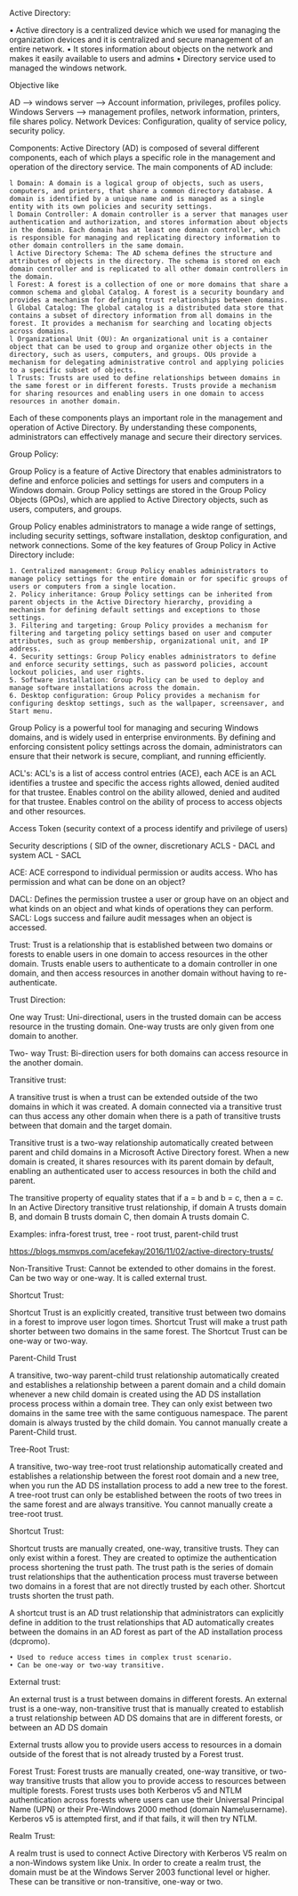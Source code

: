 Active Directory: 

• Active directory is a centralized device which we used for managing the organization devices and it is centralized and secure management of an entire network.
• It stores information about objects on the network and makes it easily available to users and admins
• Directory service used to managed the windows network.

Objective like 

AD --> windows server --> Account information, privileges, profiles policy.
Windows Servers --> management profiles, network information, printers, file shares policy.
Network Devices: Configuration, quality of service policy, security policy.

Components: Active Directory (AD) is composed of several different components, each of which plays a specific role in the management and operation of the directory service. The main components of AD include:
	
	l Domain: A domain is a logical group of objects, such as users, computers, and printers, that share a common directory database. A domain is identified by a unique name and is managed as a single entity with its own policies and security settings.
	l Domain Controller: A domain controller is a server that manages user authentication and authorization, and stores information about objects in the domain. Each domain has at least one domain controller, which is responsible for managing and replicating directory information to other domain controllers in the same domain.
	l Active Directory Schema: The AD schema defines the structure and attributes of objects in the directory. The schema is stored on each domain controller and is replicated to all other domain controllers in the domain.
	l Forest: A forest is a collection of one or more domains that share a common schema and global Catalog. A forest is a security boundary and provides a mechanism for defining trust relationships between domains.
	l Global Catalog: The global catalog is a distributed data store that contains a subset of directory information from all domains in the forest. It provides a mechanism for searching and locating objects across domains.
	l Organizational Unit (OU): An organizational unit is a container object that can be used to group and organize other objects in the directory, such as users, computers, and groups. OUs provide a mechanism for delegating administrative control and applying policies to a specific subset of objects.
	l Trusts: Trusts are used to define relationships between domains in the same forest or in different forests. Trusts provide a mechanism for sharing resources and enabling users in one domain to access resources in another domain.

Each of these components plays an important role in the management and operation of Active Directory. By understanding these components, administrators can effectively manage and secure their directory services.

Group Policy: 

Group Policy is a feature of Active Directory that enables administrators to define and enforce policies and settings for users and computers in a Windows domain. Group Policy settings are stored in the Group Policy Objects (GPOs), which are applied to Active Directory objects, such as users, computers, and groups.

Group Policy enables administrators to manage a wide range of settings, including security settings, software installation, desktop configuration, and network connections. Some of the key features of Group Policy in Active Directory include:

	1. Centralized management: Group Policy enables administrators to manage policy settings for the entire domain or for specific groups of users or computers from a single location.
	2. Policy inheritance: Group Policy settings can be inherited from parent objects in the Active Directory hierarchy, providing a mechanism for defining default settings and exceptions to those settings.
	3. Filtering and targeting: Group Policy provides a mechanism for filtering and targeting policy settings based on user and computer attributes, such as group membership, organizational unit, and IP address.
	4. Security settings: Group Policy enables administrators to define and enforce security settings, such as password policies, account lockout policies, and user rights.
	5. Software installation: Group Policy can be used to deploy and manage software installations across the domain.
	6. Desktop configuration: Group Policy provides a mechanism for configuring desktop settings, such as the wallpaper, screensaver, and Start menu.

Group Policy is a powerful tool for managing and securing Windows domains, and is widely used in enterprise environments. By defining and enforcing consistent policy settings across the domain, administrators can ensure that their network is secure, compliant, and running efficiently.

ACL's: ACL's is a list of access control entries (ACE), each ACE is an ACL identifies a trustee and specific the access rights allowed, denied audited for that trustee.
Enables control on the ability allowed, denied and audited for that trustee.
Enables control on the ability of process to access objects and other resources.

Access Token (security context of a process identify and privilege of users)

Security descriptions ( SID of the owner, discretionary ACLS - DACL and system ACL - SACL

ACE: ACE correspond to individual permission or audits access. Who has permission and what can be done on an object?

DACL: Defines the permission trustee a user or group have on an object and what kinds  on an object and what kinds of operations they can perform.
SACL: Logs success and failure audit messages when an object is accessed.

Trust: Trust is a relationship that is established between two domains or forests to enable users in one domain to access resources in the other domain. Trusts enable users to authenticate to a domain controller in one domain, and then access resources in another domain without having to re-authenticate.

Trust Direction: 

One way Trust: Uni-directional, users in the trusted domain can be access resource in the trusting domain. 
One-way trusts are only given from one domain to another.

Two- way Trust: Bi-direction users for both domains can access resource in the another domain.
 
Transitive trust: 

A transitive trust is when a trust can be extended outside of the two domains in which it was created. A domain connected via a transitive trust can thus access any other domain when there is a path of transitive trusts between that domain and the target domain.

Transitive trust is a two-way relationship automatically created between parent and child domains in a Microsoft Active Directory forest. When a new domain is created, it shares resources with its parent domain by default, enabling an authenticated user to access resources in both the child and parent. 

The transitive property of equality states that if a = b and b = c, then a = c.  In an Active Directory transitive trust relationship, if domain A trusts domain B, and domain B trusts domain C, then domain A trusts domain C.

Examples: infra-forest trust, tree - root trust, parent-child trust

https://blogs.msmvps.com/acefekay/2016/11/02/active-directory-trusts/

Non-Transitive Trust: Cannot be extended to other domains in the forest. Can be two way or one-way. It is called external trust.

Shortcut Trust:

Shortcut Trust is an explicitly created, transitive trust between two domains in a forest to improve user logon times. Shortcut Trust will make a trust path shorter between two domains in the same forest. The Shortcut Trust can be one-way or two-way.

Parent-Child Trust

A transitive, two-way parent-child trust relationship automatically created and establishes a relationship between a parent domain and a child domain whenever a new child domain is created using the AD DS installation process process within a domain tree. They can only exist between two domains in the same tree with the same contiguous namespace. The parent domain is always trusted by the child domain. You cannot manually create a Parent-Child trust.

Tree-Root Trust:

A transitive, two-way tree-root trust relationship automatically created and establishes a relationship between the forest root domain and a new tree, when you run the AD DS installation process to add a new tree to the forest. A tree-root trust can only be established between the roots of two trees in the same forest and are always transitive. You cannot manually create a tree-root trust.

Shortcut Trust:

Shortcut trusts are manually created, one-way, transitive trusts. They can only exist within a forest. They are created to optimize the authentication process shortening the trust path. The trust path is the series of domain trust relationships that the authentication process must traverse between two domains in a forest that are not directly trusted by each other. Shortcut trusts shorten the trust path.

A shortcut trust is an AD trust relationship that administrators can explicitly define in addition to the trust relationships that AD automatically creates between the domains in an AD forest as part of the AD installation process (dcpromo).

	• Used to reduce access times in complex trust scenario.
	• Can be one-way or two-way transitive.

External trust:  

An external trust is a trust between domains in different forests.  An external trust is a one-way, non-transitive trust that is manually created to establish a trust relationship between AD DS domains that are in different forests, or between an AD DS domain

External trusts allow you to provide users access to resources in a domain outside of the forest that is not already trusted by a Forest trust.

Forest Trust: Forest trusts are manually created, one-way transitive, or two-way transitive trusts that allow you to provide access to resources between multiple forests. Forest trusts uses both Kerberos v5 and NTLM authentication across forests where users can use their Universal Principal Name (UPN) or their Pre-Windows 2000 method (domain Name\username). Kerberos v5 is attempted first, and if that fails, it will then try NTLM.

Realm Trust:

A realm trust is used to connect Active Directory with Kerberos V5 realm on a non-Windows system like Unix. In order to create a realm trust, the domain must be at the Windows Server 2003 functional level or higher. These can be transitive or non-transitive, one-way or two.
